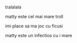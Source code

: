 tralalala

matty este cel mai mare troll

imi place sa ma joc cu ficusi

matty este un infectios cu i mare